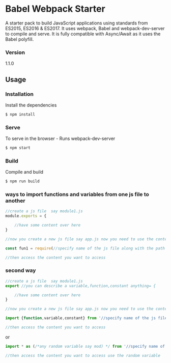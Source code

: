 # Babel Webpack Starter

A starter pack to build JavaScript applications using standards from ES2015, ES2016 & ES2017. It uses webpack, Babel and webpack-dev-server to compile and serve. It is fully compatible with Async/Await as it uses the Babel polyfill.

### Version
1.1.0

## Usage

### Installation

Install the dependencies

```sh
$ npm install
```

### Serve
To serve in the browser  - Runs webpack-dev-server

```sh
$ npm start
```

### Build
Compile and build

```sh
$ npm run build

```

### ways to import functions and variables from one js file to another

```javascript
//create a js file  say module1.js
module.exports = {

    //have some content over here
}

```
```javascript
//now you create a new js file say app.js now you need to use the content of module1.js in your file then

const fun1 = require(//specify name of the js file along with the path from where you want to access the content)

//then access the content you want to access 
```

### second way

```javascript
//create a js file  say module1.js
export //you can describe a variable,function,constant anything= {

    //have some content over here
}

```
```javascript
//now you create a new js file say app.js now you need to use the content of module1.js in your file then

import {function,variable,constant} from '//specify name of the js file along with the path from where you want to access the content'

//then access the content you want to access 
```

or
```javascript
import * as (/*any random variable say mod) */ from '//specify name of the js file along with the path from where you want to access the content'

//then access the content you want to access use the random variable 

```
